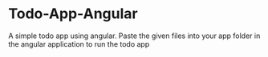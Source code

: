# Todo-App-Angular
A simple todo app using angular. 
Paste the given files into your app folder in the angular application to run the todo app
